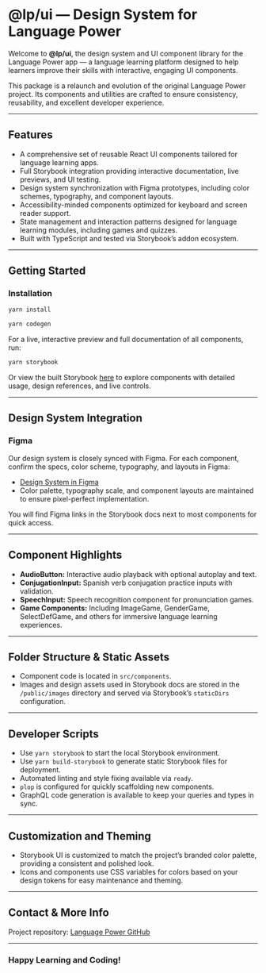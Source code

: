 # @lp/ui — Design System for Language Power

Welcome to **@lp/ui**, the design system and UI component library for the Language Power app — a language learning platform designed to help learners improve their skills with interactive, engaging UI components.

This package is a relaunch and evolution of the original Language Power project. Its components and utilities are crafted to ensure consistency, reusability, and excellent developer experience.

---

## Features

- A comprehensive set of reusable React UI components tailored for language learning apps.
- Full Storybook integration providing interactive documentation, live previews, and UI testing.
- Design system synchronization with Figma prototypes, including color schemes, typography, and component layouts.
- Accessibility-minded components optimized for keyboard and screen reader support.
- State management and interaction patterns designed for language learning modules, including games and quizzes.
- Built with TypeScript and tested via Storybook’s addon ecosystem.

---

## Getting Started

### Installation

```bash
yarn install

yarn codegen
```

For a live, interactive preview and full documentation of all components, run:

```bash
yarn storybook
```

Or view the built Storybook [here]() to explore components with detailed usage, design references, and live controls.

---

## Design System Integration

### Figma

Our design system is closely synced with Figma. For each component, confirm the specs, color scheme, typography, and layouts in Figma:

- [Design System in Figma](https://www.figma.com/design/uLznHs3pU0bQqy7Wwn3xQx/Design-system?node-id=2-123&t=WCAmwHrchrH9VnTd-1)
- Color palette, typography scale, and component layouts are maintained to ensure pixel-perfect implementation.

You will find Figma links in the Storybook docs next to most components for quick access.

---

## Component Highlights

- **AudioButton:** Interactive audio playback with optional autoplay and text.
- **ConjugationInput:** Spanish verb conjugation practice inputs with validation.
- **SpeechInput:** Speech recognition component for pronunciation games.
- **Game Components:** Including ImageGame, GenderGame, SelectDefGame, and others for immersive language learning experiences.

---

## Folder Structure & Static Assets

- Component code is located in `src/components`.
- Images and design assets used in Storybook docs are stored in the `/public/images` directory and served via Storybook’s `staticDirs` configuration.

---

## Developer Scripts

- Use `yarn storybook` to start the local Storybook environment.
- Use `yarn build-storybook` to generate static Storybook files for deployment.
- Automated linting and style fixing available via `ready`.
- `plop` is configured for quickly scaffolding new components.
- GraphQL code generation is available to keep your queries and types in sync.

---

## Customization and Theming

- Storybook UI is customized to match the project’s branded color palette, providing a consistent and polished look.
- Icons and components use CSS variables for colors based on your design tokens for easy maintenance and theming.

---

## Contact & More Info

Project repository: [Language Power GitHub](https://github.com/marusyaganza/lp-monorepo)

---

### Happy Learning and Coding!
